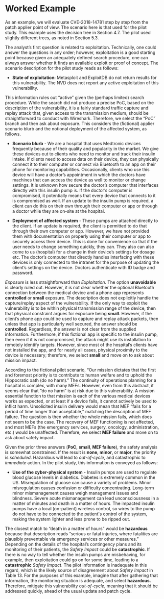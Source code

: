 
# Worked Example

As an example, we will evaluate CVE-2018-14781 step by step from the patch applier point of view. The scenario here is that used for the pilot study. This example uses the decision tree in Section 4.7. The pilot used slightly different trees, as noted in Section 5.3.

The analyst’s first question is related to exploitation. Technically, one could answer the questions in any order; however, exploitation is a good starting point because given an adequately defined search procedure, one can always answer whether it finds an available exploit or proof of concept. The scenario description for the pilot study reads as follows:

  - **State of exploitation**: Metasploit and ExploitDB do not return results for this vulnerability. The NVD does not report any active exploitation of this vulnerability.

This information rules out “active” given the (perhaps limited) search procedure. While the search did not produce a precise PoC, based on the description of the vulnerability, it is a fairly standard traffic capture and replay attack that, given access to the transmission medium, should be straightforward to conduct with Wireshark. Therefore, we select the “PoC” branch and then ask about exposure. This considers the (fictional) applier scenario blurb and the notional deployment of the affected system, as follows.

  - **Scenario blurb** - We are a hospital that uses Medtronic devices frequently because of their quality and popularity in the market. We give these devices out to clients who need to monitor and track their insulin intake. If clients need to access data on their device, they can physically connect it to their computer or connect via Bluetooth to an app on their phone for monitoring capabilities. Occasionally, clients who use this device will have a doctor’s appointment in which the doctors have machines that can access the device as well to monitor or change settings. It is unknown how secure the doctor’s computer that interfaces directly with this insulin pump is. If the doctor’s computer is compromised, it potentially means that every device that connects to it is compromised as well. If an update to the insulin pump is required, a client can do this on their own through their computer or app or through a doctor while they are on-site at the hospital.

  - **Deployment of affected system** - These pumps are attached directly to the client. If an update is required, the client is permitted to do that through their own computer or app. However, we have not provided them with documentation on properly using their computer or app to securely access their device. This is done for convenience so that if the user needs to change something quickly, they can. They also can also come to us (hospital) for a change in their device’s settings for dosage etc. The doctor’s computer that directly handles interfacing with these devices is only connected to the intranet for the purpose of updating the client’s settings on the device. Doctors authenticate with ID badge and password.

*Exposure* is less straightforward than *Exploitation*. The option **unavoidable** is clearly ruled out. However, it is not clear whether the optional Bluetooth connection between the medical device and a phone app represents **controlled** or **small** exposure. The description does not explicitly handle the capture/replay aspect of the vulnerability. If the only way to exploit the vulnerability is to be within physical transmission range of the device, then that physical constraint argues for exposure being **small**. However, if the client’s phone app could be used to capture and replay attack packets, then unless that app is particularly well secured, the answer should be **controlled**. Regardless, the answer is not clear from the supplied information. Furthermore, if this fictional app is specific to the insulin pump, then even if it is not compromised, the attack might use its installation to remotely identify targets. However, since most of the hospital’s clients have not installed the app, and for nearly all cases, physical proximity to the device is necessary; therefore, we select **small** and move on to ask about mission impact.

According to the fictional pilot scenario, “Our mission dictates that the first and foremost priority is to contribute to human welfare and to uphold the Hippocratic oath (do no harm).” The continuity of operations planning for a hospital is complex, with many MEFs. However, even from this abstract, it seems clear that “do no harm” is at risk due to this vulnerability. A mission essential function to that mission is each of the various medical devices works as expected, or at least if a device fails, it cannot actively be used to inflict harm. Unsolicited insulin delivery would mean that MEF “fails for a period of time longer than acceptable,” matching the description of MEF failure. The question is then whether the whole mission fails, which does not seem to be the case. The recovery of MEF functioning is not affected, and most MEFs (the emergency services, surgery, oncology, administration, etc.) would be unaffected. Therefore, we select **MEF failure** and move on to ask about safety impact.

Given the prior three answers (**PoC**, **small**, **MEF failure**), the safety analysis is somewhat constrained. If the result is **none**, **minor**, or **major**, the priority is *scheduled*. Hazardous will lead to *out-of-cycle*, and catastrophic to *immediate* action. In the pilot study, this information is conveyed as follows:

  - **Use of the cyber-physical system** - Insulin pumps are used to regulate blood glucose levels in diabetics. Diabetes is extremely common in the US. Misregulation of glucose can cause a variety of problems. Minor misregulation causes confusion or difficulty concentrating. Long-term minor mismanagement causes weigh management issues and blindness. Severe acute mismanagement can lead unconsciousness in a matter of minutes and death in a matter of hours. The impacted insulin pumps have a local (on-patient) wireless control, so wires to the pump do not have to be connected to the patient's control of the system, making the system lighter and less prone to be ripped out.

The closest match to “death in a matter of hours” would be **hazardous** because that description reads “serious or fatal injuries, where fatalities are plausibly preventable via emergency services or other measures.” Depending on the details of the hospital’s contingency plans and its monitoring of their patients, the *Safety Impact* could be **catastrophic**. If there is no way to tell whether the insulin pumps are misbehaving, for example, then exploitation could go on for some time, leading to a **catastrophic** *Safety Impact*. The pilot information is inadequate in this regard, which is the likely source of disagreement about *Safety Impact* in Table 13. For the purposes of this example, imagine that after gathering that information, the monitoring situation is adequate, and select **hazardous.** Therefore, mitigate this vulnerability *out-of-cycle*, meaning that it should be addressed quickly, ahead of the usual update and patch cycle.

